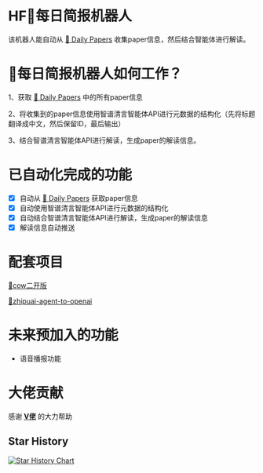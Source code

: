 # HF🤗每日简报机器人

该机器人能自动从 [🤗 Daily Papers](https://huggingface.co/papers) 收集paper信息，然后结合智能体进行解读。

# 🤗每日简报机器人如何工作？

1、获取 [🤗 Daily Papers](https://huggingface.co/papers) 中的所有paper信息

2、将收集到的paper信息使用智谱清言智能体API进行元数据的结构化（先将标题翻译成中文，然后保留ID，最后输出）

3、结合智谱清言智能体API进行解读，生成paper的解读信息。

# 已自动化完成的功能

- [X] 自动从 [🤗 Daily Papers](https://huggingface.co/papers) 获取paper信息
- [X] 自动使用智谱清言智能体API进行元数据的结构化
- [X] 自动结合智谱清言智能体API进行解读，生成paper的解读信息
- [X] 解读信息自动推送

# 配套项目

[🐍cow二开版](https://github.com/chatgpt-on-wechat-change/chatgpt-on-wechat-two)

[🤖zhipuai-agent-to-openai](https://github.com/LLM-Red-Team/zhipuai-agent-to-openai)

# 未来预加入的功能

- 语音播报功能

# 大佬贡献

感谢  [**V佬**](https://github.com/Vinlic) 的大力帮助


## Star History

[![Star History Chart](https://api.star-history.com/svg?repos=2404589803/hf-daily-paper-newsletter-chinese&type=Date)](https://star-history.com/#2404589803/hf-daily-paper-newsletter-chinese&Date)